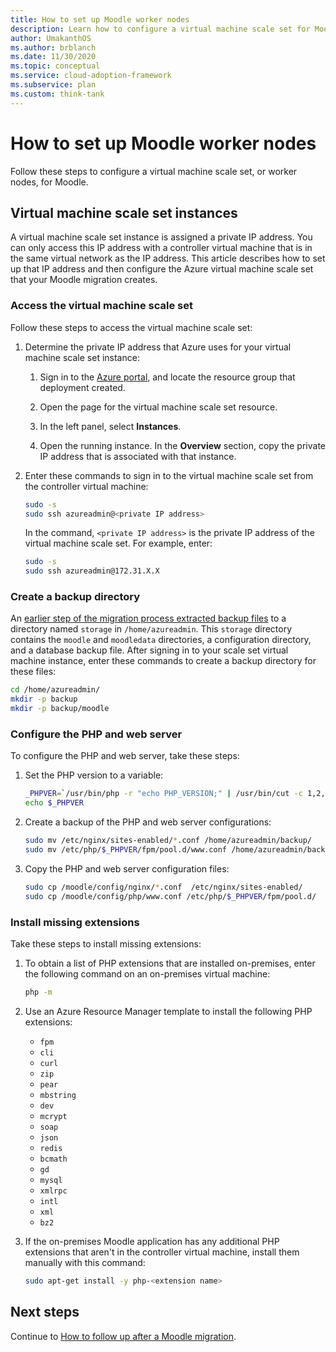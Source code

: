 ```yaml
---
title: How to set up Moodle worker nodes
description: Learn how to configure a virtual machine scale set for Moodle. See how to access the scale set from the controller by using a private IP address.
author: UmakanthOS
ms.author: brblanch
ms.date: 11/30/2020
ms.topic: conceptual
ms.service: cloud-adoption-framework
ms.subservice: plan
ms.custom: think-tank
---
```


<!-- cspell:ignore moodledata mbstring mcrypt bcmath -->

# How to set up Moodle worker nodes

Follow these steps to configure a virtual machine scale set, or worker nodes, for Moodle.

## Virtual machine scale set instances

A virtual machine scale set instance is assigned a private IP address. You can only access this IP address with a controller virtual machine that is in the same virtual network as the IP address. This article describes how to set up that IP address and then configure the Azure virtual machine scale set that your Moodle migration creates.

### Access the virtual machine scale set

Follow these steps to access the virtual machine scale set:

1. Determine the private IP address that Azure uses for your virtual machine scale set instance:

   1. Sign in to the [Azure portal](https://ms.portal.azure.com/#home), and locate the resource group that deployment created.

   1. Open the page for the virtual machine scale set resource.

   1. In the left panel, select **Instances**.

   1. Open the running instance. In the **Overview** section, copy the private IP address that is associated with that instance.

1. Enter these commands to sign in to the virtual machine scale set from the controller virtual machine:

   ```bash
   sudo -s
   sudo ssh azureadmin@<private IP address>
   ```

   In the command, `<private IP address>` is the private IP address of the virtual machine scale set. For example, enter:

   ```bash
   sudo -s
   sudo ssh azureadmin@172.31.X.X
   ```

### Create a backup directory

An [earlier step of the migration process extracted backup files](./migration-start.md#back-up-the-current-configuration) to a directory named `storage` in `/home/azureadmin`. This `storage` directory contains the `moodle` and `moodledata` directories, a configuration directory, and a database backup file. After signing in to your scale set virtual machine instance, enter these commands to create a backup directory for these files:

```bash
cd /home/azureadmin/
mkdir -p backup
mkdir -p backup/moodle
```

### Configure the PHP and web server

To configure the PHP and web server, take these steps:

1. Set the PHP version to a variable:

   ```bash
   _PHPVER=`/usr/bin/php -r "echo PHP_VERSION;" | /usr/bin/cut -c 1,2,3`
   echo $_PHPVER
   ```

1. Create a backup of the PHP and web server configurations:

   ```bash
   sudo mv /etc/nginx/sites-enabled/*.conf /home/azureadmin/backup/
   sudo mv /etc/php/$_PHPVER/fpm/pool.d/www.conf /home/azureadmin/backup/www.conf  
   ```

1. Copy the PHP and web server configuration files:

   ```bash
   sudo cp /moodle/config/nginx/*.conf  /etc/nginx/sites-enabled/
   sudo cp /moodle/config/php/www.conf /etc/php/$_PHPVER/fpm/pool.d/
   ```

### Install missing extensions

Take these steps to install missing extensions:

1. To obtain a list of PHP extensions that are installed on-premises, enter the following command on an on-premises virtual machine:

   ```bash
   php -m
   ```

1. Use an Azure Resource Manager template to install the following PHP extensions:

    - `fpm`
    - `cli`
    - `curl`
    - `zip`
    - `pear`
    - `mbstring`
    - `dev`
    - `mcrypt`
    - `soap`
    - `json`
    - `redis`
    - `bcmath`
    - `gd`
    - `mysql`
    - `xmlrpc`
    - `intl`
    - `xml`
    - `bz2`

1. If the on-premises Moodle application has any additional PHP extensions that aren't in the controller virtual machine, install them manually with this command:

   ```bash
   sudo apt-get install -y php-<extension name>
   ```

## Next steps

Continue to [How to follow up after a Moodle migration](./migration-post.md).
